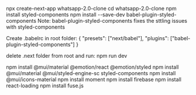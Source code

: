 npx create-next-app whatsapp-2.0-clone
cd whatsapp-2.0-clone
npm install styled-components
npm install --save-dev babel-plugin-styled-components
Note: babel-plugin-styled-components fixes the sttling issues with styled-components

Create .babelrc in root folder:
{
"presets": ["next/babel"],
"plugins": ["babel-plugin-styled-components"]
}

delete .next folder from root and run:
npm run dev

npm install @mui/material @emotion/react @emotion/styled
npm install @mui/material @mui/styled-engine-sc styled-components
npm install @mui/icons-material
npm install moment
npm install firebase
npm install react-loading
npm install fuse.js
